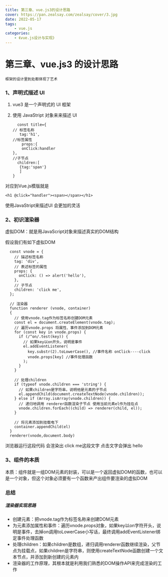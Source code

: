 ```yaml
---
title: 第三章、vue.js3的设计思路
cover: https://pan.zealsay.com/zealsay/cover/3.jpg
date: 2022-05-17
tags:
    - vue.js
categories:
    - 《vue.js设计与实现》
---
```

# **第三章、vue.js3 的设计思路**

```
框架的设计里到处都体现了艺术
```

### 1、声明式描述 UI

1. vue3 是一个声明式的 UI 框架
2. 使用 JavaStript 对象来来描述 UI

   ```
     const title={
   // 标签名称
      tag:'h1',
   //标签属性
       props:{
       onClick:handler
   },
   //子节点
     children:[
      {tag:'span'}
      ]
   }
   ```

对应到Vue.js模版就是

```
<h1 @click="handler"><span></span></h1>
```

使用JavaStript来描述UI 会更加的灵活

### 2、初识渲染器

虚拟DOM：就是用JavaScript对象来描述真实的DOM结构

假设我们有如下虚拟DOM

```
  const vnode = {
    // 描述标签名称
    tag: 'div',
    // 表述标签的属性
    props: {
      onClick: () => alert('hello'),
    },
    // 子节点
    children: 'click me',
  };

  // 渲染器
  function renderer (vnode, container)
  {
    // 使用vnode.tag作为标签名称创建DOM元素
    const el = document.createElement(vnode.tag);
    // 遍历vnode.props 将属性、事件添加到DOM元素
    for (const key in vnode.props) {
      if (/^on/.test(key)) {
        // 如果key以on开头，说明是事件
        el.addEventListener(
          key.substr(2).toLowerCase(), //事件名称 onClick----click
          vnode.props[key] //事件处理函数
        );
      }
    }

    // 处理children
    if (typeof vnode.children === 'string') {
      // 如果children是字符串，说明他是元素的子节点
      el.appendChild(document.createTextNode(vnode.children));
    } else if (Array.isArray(vnode.children)) {
      // 递归地调用 renderer函数渲染子节点 使用当前元素el作为挂在点
      vnode.children.forEach((child) => renderer(child, el));
    }

    // 将元素添加到挂载电下
    container.appendChild(el)
  }
  renderer(vnode,document.body)
```

浏览器运行这段代码 会渲染出 click me这段文字 点击文字会弹出 hello

### 3、组件的本质

本质：组件就是一组DOM元素的封装，可以是一个返回虚拟DOM的函数，也可以是一个对象，但这个对象必须要有一个函数来产出组件要渲染的虚拟DOM

### 总结

##### 渲染器实现思路

* 创建元素：把vnode.tag作为标签名称来创建DOM元素
* 为元素添加属性和事件：遍历vnode.props对象，如果key以on字符开头，说明是事件，去掉on调用toLowerCase小写话，最终调用addEventListener绑定事件处理函数
* 处理children：如果children是数组，递归调用renderer函数继续渲染，父节点为挂载点，如果children是字符串，则使用createTextNode函数创建一个文本节点，并添加到新创建的元素内
* 渲染器的工作原理，其根本就是利用我们熟悉的DOM操作API来完成渲染的工作
